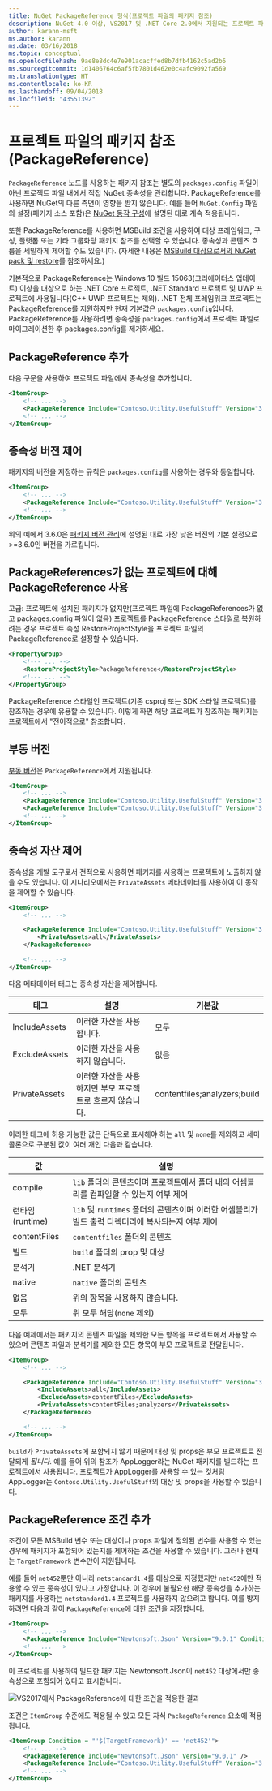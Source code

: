 ```yaml
---
title: NuGet PackageReference 형식(프로젝트 파일의 패키지 참조)
description: NuGet 4.0 이상, VS2017 및 .NET Core 2.0에서 지원되는 프로젝트 파일에 있는 NuGet PackageReference에 대한 세부 정보
author: karann-msft
ms.author: karann
ms.date: 03/16/2018
ms.topic: conceptual
ms.openlocfilehash: 9ae8e8dc4e7e901acacffed8b7dfb4162c5ad2b6
ms.sourcegitcommit: 1d1406764c6af5fb7801d462e0c4afc9092fa569
ms.translationtype: HT
ms.contentlocale: ko-KR
ms.lasthandoff: 09/04/2018
ms.locfileid: "43551392"
---
```

# <a name="package-references-packagereference-in-project-files"></a>프로젝트 파일의 패키지 참조(PackageReference)

`PackageReference` 노드를 사용하는 패키지 참조는 별도의 `packages.config` 파일이 아닌 프로젝트 파일 내에서 직접 NuGet 종속성을 관리합니다. PackageReference를 사용하면 NuGet의 다른 측면이 영향을 받지 않습니다. 예를 들어 `NuGet.Config` 파일의 설정(패키지 소스 포함)은 [NuGet 동작 구성](configuring-nuget-behavior.md)에 설명된 대로 계속 적용됩니다.

또한 PackageReference를 사용하면 MSBuild 조건을 사용하여 대상 프레임워크, 구성, 플랫폼 또는 기타 그룹화당 패키지 참조를 선택할 수 있습니다. 종속성과 콘텐츠 흐름을 세밀하게 제어할 수도 있습니다. (자세한 내용은 [MSBuild 대상으로서의 NuGet pack 및 restore](../reference/msbuild-targets.md)를 참조하세요.)

기본적으로 PackageReference는 Windows 10 빌드 15063(크리에이터스 업데이트) 이상을 대상으로 하는 .NET Core 프로젝트, .NET Standard 프로젝트 및 UWP 프로젝트에 사용됩니다(C++ UWP 프로젝트는 제외). .NET 전체 프레임워크 프로젝트는 PackageReference를 지원하지만 현재 기본값은 `packages.config`입니다. PackageReference를 사용하려면 종속성을 `packages.config`에서 프로젝트 파일로 마이그레이션한 후 packages.config를 제거하세요.

## <a name="adding-a-packagereference"></a>PackageReference 추가

다음 구문을 사용하여 프로젝트 파일에서 종속성을 추가합니다.

```xml
<ItemGroup>
    <!-- ... -->
    <PackageReference Include="Contoso.Utility.UsefulStuff" Version="3.6.0" />
    <!-- ... -->
</ItemGroup>
```

## <a name="controlling-dependency-version"></a>종속성 버전 제어

패키지의 버전을 지정하는 규칙은 `packages.config`를 사용하는 경우와 동일합니다.

```xml
<ItemGroup>
    <!-- ... -->
    <PackageReference Include="Contoso.Utility.UsefulStuff" Version="3.6.0" />
    <!-- ... -->
</ItemGroup>
```

위의 예에서 3.6.0은 [패키지 버전 관리](../reference/package-versioning.md#version-ranges-and-wildcards)에 설명된 대로 가장 낮은 버전의 기본 설정으로 >=3.6.0인 버전을 가르킵니다.

## <a name="using-packagereference-for-a-project-with-no-packagereferences"></a>PackageReferences가 없는 프로젝트에 대해 PackageReference 사용
고급: 프로젝트에 설치된 패키지가 없지만(프로젝트 파일에 PackageReferences가 없고 packages.config 파일이 없음) 프로젝트를 PackageReference 스타일로 복원하려는 경우 프로젝트 속성 RestoreProjectStyle을 프로젝트 파일의 PackageReference로 설정할 수 있습니다.
```xml
<PropertyGroup>
    <!--- ... -->
    <RestoreProjectStyle>PackageReference</RestoreProjectStyle>
    <!--- ... -->
</PropertyGroup>    
```
PackageReference 스타일인 프로젝트(기존 csproj 또는 SDK 스타일 프로젝트)를 참조하는 경우에 유용할 수 있습니다. 이렇게 하면 해당 프로젝트가 참조하는 패키지는 프로젝트에서 "전이적으로" 참조합니다.

## <a name="floating-versions"></a>부동 버전

[부동 버전](../consume-packages/dependency-resolution.md#floating-versions)은 `PackageReference`에서 지원됩니다.

```xml
<ItemGroup>
    <!-- ... -->
    <PackageReference Include="Contoso.Utility.UsefulStuff" Version="3.6.*" />
    <PackageReference Include="Contoso.Utility.UsefulStuff" Version="3.6.0-beta*" />
    <!-- ... -->
</ItemGroup>
```

## <a name="controlling-dependency-assets"></a>종속성 자산 제어

종속성을 개발 도구로서 전적으로 사용하면 패키지를 사용하는 프로젝트에 노출하지 않을 수도 있습니다. 이 시나리오에서는 `PrivateAssets` 메타데이터를 사용하여 이 동작을 제어할 수 있습니다.

```xml
<ItemGroup>
    <!-- ... -->

    <PackageReference Include="Contoso.Utility.UsefulStuff" Version="3.6.0">
        <PrivateAssets>all</PrivateAssets>
    </PackageReference>

    <!-- ... -->
</ItemGroup>
```

다음 메타데이터 태그는 종속성 자산을 제어합니다.

| 태그 | 설명 | 기본값 |
| --- | --- | --- |
| IncludeAssets | 이러한 자산을 사용합니다. | 모두 |
| ExcludeAssets | 이러한 자산을 사용하지 않습니다. | 없음 |
| PrivateAssets | 이러한 자산을 사용하지만 부모 프로젝트로 흐르지 않습니다. | contentfiles;analyzers;build |

이러한 태그에 허용 가능한 값은 단독으로 표시해야 하는 `all` 및 `none`를 제외하고 세미콜론으로 구분된 값이 여러 개인 다음과 같습니다.

| 값 | 설명 |
| --- | ---
| compile | `lib` 폴더의 콘텐츠이며 프로젝트에서 폴더 내의 어셈블리를 컴파일할 수 있는지 여부 제어 |
| 런타임(runtime) | `lib` 및 `runtimes` 폴더의 콘텐츠이며 이러한 어셈블리가 빌드 출력 디렉터리에 복사되는지 여부 제어 |
| contentFiles | `contentfiles` 폴더의 콘텐츠 |
| 빌드 | `build` 폴더의 prop 및 대상 |
| 분석기 | .NET 분석기 |
| native | `native` 폴더의 콘텐츠 |
| 없음 | 위의 항목을 사용하지 않습니다. |
| 모두 | 위 모두 해당(`none` 제외) |

다음 예제에서는 패키지의 콘텐츠 파일을 제외한 모든 항목을 프로젝트에서 사용할 수 있으며 콘텐츠 파일과 분석기를 제외한 모든 항목이 부모 프로젝트로 전달됩니다.

```xml
<ItemGroup>
    <!-- ... -->

    <PackageReference Include="Contoso.Utility.UsefulStuff" Version="3.6.0">
        <IncludeAssets>all</IncludeAssets>
        <ExcludeAssets>contentFiles</ExcludeAssets>
        <PrivateAssets>contentFiles;analyzers</PrivateAssets>
    </PackageReference>

    <!-- ... -->
</ItemGroup>
```

`build`가 `PrivateAssets`에 포함되지 않기 때문에 대상 및 props은 부모 프로젝트로 전달되게 *됩니다*. 예를 들어 위의 참조가 AppLogger라는 NuGet 패키지를 빌드하는 프로젝트에서 사용됩니다. 프로젝트가 AppLogger를 사용할 수 있는 것처럼 AppLogger는 `Contoso.Utility.UsefulStuff`의 대상 및 props을 사용할 수 있습니다.

## <a name="adding-a-packagereference-condition"></a>PackageReference 조건 추가

조건이 모든 MSBuild 변수 또는 대상이나 props 파일에 정의된 변수를 사용할 수 있는 경우에 패키지가 포함되어 있는지를 제어하는 조건을 사용할 수 있습니다. 그러나 현재는 `TargetFramework` 변수만이 지원됩니다.

예를 들어 `net452`뿐만 아니라 `netstandard1.4`를 대상으로 지정했지만 `net452`에만 적용할 수 있는 종속성이 있다고 가정합니다. 이 경우에 불필요한 해당 종속성을 추가하는 패키지를 사용하는 `netstandard1.4` 프로젝트를 사용하지 않으려고 합니다. 이를 방지하려면 다음과 같이 `PackageReference`에 대한 조건을 지정합니다.

```xml
<ItemGroup>
    <!-- ... -->
    <PackageReference Include="Newtonsoft.Json" Version="9.0.1" Condition="'$(TargetFramework)' == 'net452'" />
    <!-- ... -->
</ItemGroup>
```

이 프로젝트를 사용하여 빌드한 패키지는 Newtonsoft.Json이 `net452` 대상에서만 종속성으로 포함되어 있다고 표시합니다.

![VS2017에서 PackageReference에 대한 조건을 적용한 결과](media/PackageReference-Condition.png)

조건은 `ItemGroup` 수준에도 적용될 수 있고 모든 자식 `PackageReference` 요소에 적용됩니다.

```xml
<ItemGroup Condition = "'$(TargetFramework)' == 'net452'">
    <!-- ... -->
    <PackageReference Include="Newtonsoft.Json" Version="9.0.1" />
    <PackageReference Include="Contoso.Utility.UsefulStuff" Version="3.6.0" />
    <!-- ... -->
</ItemGroup>
```
